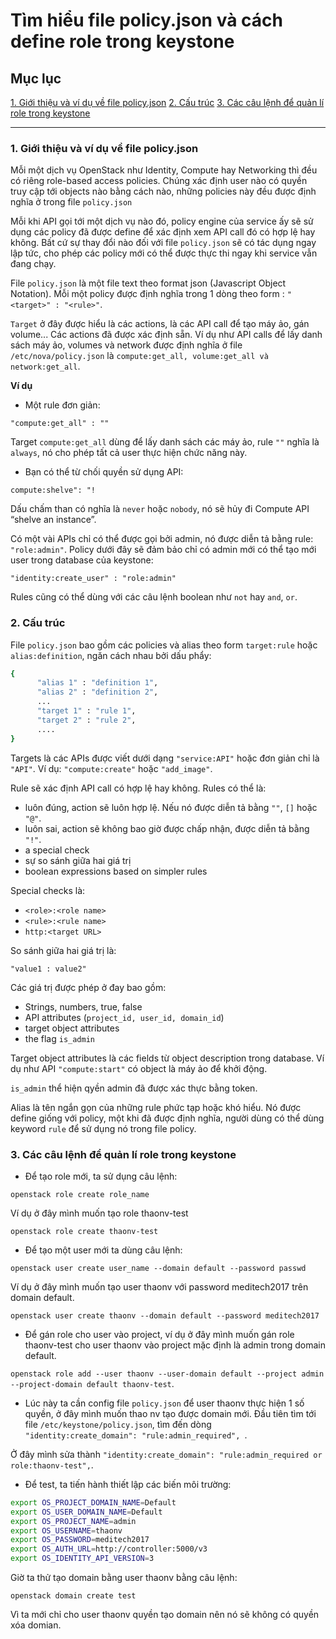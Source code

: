 # Tìm hiểu file policy.json và cách define role trong keystone

## Mục lục

[1. Giới thiệu và ví dụ về file policy.json](#intro)
[2. Cấu trúc](#syntax)
[3. Các câu lệnh để quản lí role trong keystone](#manage)

------------

### <a name="intro"> 1. Giới thiệu và ví dụ về file policy.json </a>

Mỗi một dịch vụ OpenStack như Identity, Compute hay Networking thì đều có riêng role-based access policies. Chúng xác định user nào có quyền truy cập tới objects nào bằng cách nào, những policies này đều được định nghĩa ở trong file `policy.json`

Mỗi khi API gọi tới một dịch vụ nào đó, policy engine của service ấy sẽ sử dụng các policy đã được define để xác định xem API call đó có hợp lệ hay không. Bất cứ sự thay đổi nào đối với file `policy.json` sẽ có tác dụng  ngay lập tức, cho phép các policy mới có thể được thực thi ngay khi service vẫn đang chạy.

File `policy.json` là một file text theo format json (Javascript Object Notation). Mỗi một policy được định nghĩa trong 1 dòng theo form : `"<target>" : "<rule>"`.

`Target` ở đây được hiểu là các actions, là các API call để tạo máy ảo, gán volume... Các actions đã được xác định sẵn. Ví dụ như API calls để lấy danh sách máy ảo, volumes và network được định nghĩa ở file `/etc/nova/policy.json` là `compute:get_all, volume:get_all và network:get_all`.

**Ví dụ**

- Một rule đơn giản:

`"compute:get_all" : ""`

Target `compute:get_all` dùng để lấy danh sách các máy ảo, rule `""` nghĩa là `always`, nó cho phép tất cả user thực hiện chức năng này.

- Bạn có thể từ chối quyền sử dụng API:

`compute:shelve": "!`

Dấu chấm than có nghĩa là `never` hoặc `nobody`, nó sẽ hủy đi Compute API “shelve an instance”.

Có một vài APIs chỉ có thể được gọi bởi admin, nó được diễn tả bằng rule: `"role:admin"`. Policy dưới đây sẽ đảm bảo chỉ có admin mới có thể tạo mới user trong database của keystone:

`"identity:create_user" : "role:admin"`

Rules cũng có thể dùng với các câu lệnh boolean như `not` hay `and`, `or`.

### <a name="syntax"> 2. Cấu trúc </a>

File `policy.json` bao gồm các policies và alias theo form `target:rule` hoặc `alias:definition`, ngăn cách nhau bởi dấu phẩy:

``` sh
{
      "alias 1" : "definition 1",
      "alias 2" : "definition 2",
      ...
      "target 1" : "rule 1",
      "target 2" : "rule 2",
      ....
}
```

Targets là các APIs được viết dưới dạng `"service:API"` hoặc đơn giản chỉ là `"API"`. Ví dụ: `"compute:create"` hoặc `"add_image"`.

Rule sẽ xác định API call có hợp lệ hay không. Rules có thể là:

- luôn đúng, action sẽ luôn hợp lệ. Nếu nó được diễn tả bằng `""`, `[]` hoặc `"@"`.
- luôn sai, action sẽ không bao giờ được chấp nhận, được diễn tả bằng `"!"`.
- a special check
- sự so sánh giữa hai giá trị
- boolean expressions based on simpler rules

Special checks là:

- `<role>:<role name>`
- `<rule>:<rule name>`
- `http:<target URL>`

So sánh giữa hai giá trị là:

`"value1 : value2"`

Các giá trị được phép ở đay bao gồm:

- Strings, numbers, true, false
- API attributes (`project_id, user_id, domain_id`)
- target object attributes
- the flag `is_admin`

Target object attributes là các fields từ object description trong database. Ví dụ như API `"compute:start"` có object là máy ảo để khởi động.

`is_admin` thể hiện qyền admin đã được xác thực bằng token.

Alias là tên ngắn gọn của những rule phức tạp hoặc khó hiểu. Nó được define giống với policy, một khi đã được định nghĩa, người dùng có thể dùng keyword `rule` để sử dụng nó trong file policy.

### <a name="manage"> 3. Các câu lệnh để quản lí role trong keystone </a>

- Để tạo role mới, ta sử dụng câu lệnh:

`openstack role create role_name`

Ví dụ ở đây mình muốn tạo role thaonv-test

`openstack role create thaonv-test`

- Để tạo một user mới ta dùng câu lệnh:

`openstack user create user_name --domain default --password passwd`

Ví dụ ở đây mình muốn tạo user thaonv với password meditech2017 trên domain default.

`openstack user create thaonv --domain default --password meditech2017`

- Để gán role cho user vào project, ví dụ ở đây mình muốn gán role thaonv-test cho user thaonv vào project mặc định là admin trong domain default.

`openstack role add --user thaonv --user-domain default --project admin --project-domain default thaonv-test`.

- Lúc này ta cần config file `policy.json` để user thaonv thực hiện 1 số quyền, ở đây mình muốn thao nv tạo được domain mới. Đầu tiên tìm tới file `/etc/keystone/policy.json`, tìm đến dòng `"identity:create_domain": "rule:admin_required", `.

Ở đây mình sửa thành `"identity:create_domain": "rule:admin_required or role:thaonv-test",`.

- Để test, ta tiến hành thiết lập các biến môi trường:

``` sh
export OS_PROJECT_DOMAIN_NAME=Default
export OS_USER_DOMAIN_NAME=Default
export OS_PROJECT_NAME=admin
export OS_USERNAME=thaonv
export OS_PASSWORD=meditech2017
export OS_AUTH_URL=http://controller:5000/v3
export OS_IDENTITY_API_VERSION=3
```

Giờ ta thử tạo domain bằng user thaonv bằng câu lệnh:

`openstack domain create test`

Vì ta mới chỉ cho user thaonv quyền tạo domain nên nó sẽ không có quyền xóa domian.
